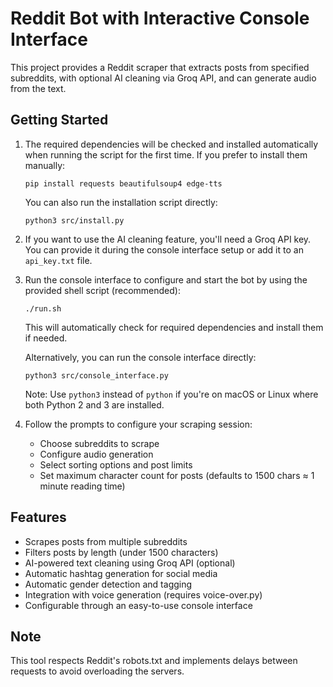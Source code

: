 # Reddit Bot with Interactive Console Interface

This project provides a Reddit scraper that extracts posts from specified subreddits, with optional AI cleaning via Groq API, and can generate audio from the text.

## Getting Started

1. The required dependencies will be checked and installed automatically when running the script for the first time. If you prefer to install them manually:
   ```
   pip install requests beautifulsoup4 edge-tts
   ```
   
   You can also run the installation script directly:
   ```
   python3 src/install.py
   ```

2. If you want to use the AI cleaning feature, you'll need a Groq API key. You can provide it during the console interface setup or add it to an `api_key.txt` file.

3. Run the console interface to configure and start the bot by using the provided shell script (recommended):
   ```
   ./run.sh
   ```
   
   This will automatically check for required dependencies and install them if needed.
   
   Alternatively, you can run the console interface directly:
   ```
   python3 src/console_interface.py
   ```
   
   Note: Use `python3` instead of `python` if you're on macOS or Linux where both Python 2 and 3 are installed.

4. Follow the prompts to configure your scraping session:
   - Choose subreddits to scrape
   - Configure audio generation
   - Select sorting options and post limits
   - Set maximum character count for posts (defaults to 1500 chars ≈ 1 minute reading time)

## Features

- Scrapes posts from multiple subreddits
- Filters posts by length (under 1500 characters)
- AI-powered text cleaning using Groq API (optional)
- Automatic hashtag generation for social media
- Automatic gender detection and tagging
- Integration with voice generation (requires voice-over.py)
- Configurable through an easy-to-use console interface

## Note
This tool respects Reddit's robots.txt and implements delays between requests to avoid overloading the servers.
